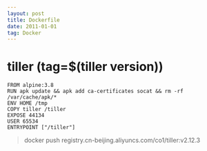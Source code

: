 ```yaml
---
layout: post
title: Dockerfile
date: 2011-01-01
tag: Docker
---
```


# tiller (tag=$(tiller version))

```
FROM alpine:3.8
RUN apk update && apk add ca-certificates socat && rm -rf /var/cache/apk/*
ENV HOME /tmp
COPY tiller /tiller
EXPOSE 44134
USER 65534
ENTRYPOINT ["/tiller"]
```
> docker push registry.cn-beijing.aliyuncs.com/co1/tiller:v2.12.3

